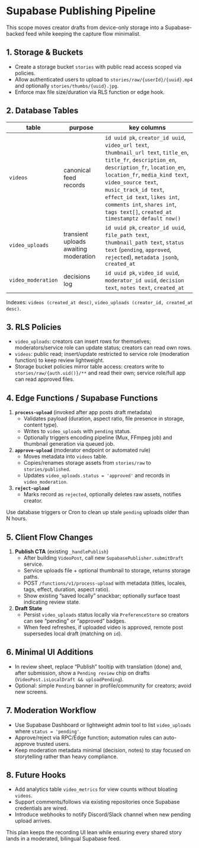 # Supabase Publishing Pipeline

This scope moves creator drafts from device-only storage into a Supabase-backed feed while keeping the capture flow minimalist.

## 1. Storage & Buckets
- Create a storage bucket `stories` with public read access scoped via policies.
- Allow authenticated users to upload to `stories/raw/{userId}/{uuid}.mp4` and optionally `stories/thumbs/{uuid}.jpg`.
- Enforce max file size/duration via RLS function or edge hook.

## 2. Database Tables
| table | purpose | key columns |
| --- | --- | --- |
| `videos` | canonical feed records | `id uuid pk`, `creator_id uuid`, `video_url text`, `thumbnail_url text`, `title_en`, `title_fr`, `description_en`, `description_fr`, `location_en`, `location_fr`, `media_kind text`, `video_source text`, `music_track_id text`, `effect_id text`, `likes int`, `comments int`, `shares int`, `tags text[]`, `created_at timestamptz default now()` |
| `video_uploads` | transient uploads awaiting moderation | `id uuid pk`, `creator_id uuid`, `file_path text`, `thumbnail_path text`, `status text` (`pending`, `approved`, `rejected`), `metadata jsonb`, `created_at` |
| `video_moderation` | decisions log | `id uuid pk`, `video_id uuid`, `moderator_id uuid`, `decision text`, `notes text`, `created_at` |

Indexes: `videos (created_at desc)`, `video_uploads (creator_id, created_at desc)`.

## 3. RLS Policies
- `video_uploads`: creators can insert rows for themselves; moderators/service role can update status; creators can read own rows.
- `videos`: public read; insert/update restricted to service role (moderation function) to keep review lightweight.
- Storage bucket policies mirror table access: creators write to `stories/raw/{auth.uid()}/**` and read their own; service role/full app can read approved files.

## 4. Edge Functions / Supabase Functions
1. **`process-upload`** (invoked after app posts draft metadata)
   - Validates payload (duration, aspect ratio, file presence in storage, content type).
   - Writes to `video_uploads` with `pending` status.
   - Optionally triggers encoding pipeline (Mux, FFmpeg job) and thumbnail generation via queued job.
2. **`approve-upload`** (moderator endpoint or automated rule)
   - Moves metadata into `videos` table.
   - Copies/renames storage assets from `stories/raw` to `stories/published`.
   - Updates `video_uploads.status = 'approved'` and records in `video_moderation`.
3. **`reject-upload`**
   - Marks record as `rejected`, optionally deletes raw assets, notifies creator.

Use database triggers or Cron to clean up stale `pending` uploads older than N hours.

## 5. Client Flow Changes
1. **Publish CTA** (existing `_handlePublish`)
   - After building `VideoPost`, call new `SupabasePublisher.submitDraft` service.
   - Service uploads file + optional thumbnail to storage, returns storage paths.
   - POST `/functions/v1/process-upload` with metadata (titles, locales, tags, effect, duration, aspect ratio).
   - Show existing “saved locally” snackbar; optionally surface toast indicating review state.
2. **Draft State**
   - Persist `video_uploads` status locally via `PreferenceStore` so creators can see “pending” or “approved” badges.
   - When feed refreshes, if uploaded video is approved, remote post supersedes local draft (matching on `id`).

## 6. Minimal UI Additions
- In review sheet, replace “Publish” tooltip with translation (done) and, after submission, show a `Pending review` chip on drafts (`VideoPost.isLocalDraft && uploadPending`).
- Optional: simple `Pending` banner in profile/community for creators; avoid new screens.

## 7. Moderation Workflow
- Use Supabase Dashboard or lightweight admin tool to list `video_uploads` where `status = 'pending'`.
- Approve/reject via RPC/Edge function; automation rules can auto-approve trusted users.
- Keep moderation metadata minimal (decision, notes) to stay focused on storytelling rather than heavy compliance.

## 8. Future Hooks
- Add analytics table `video_metrics` for view counts without bloating `videos`.
- Support comments/follows via existing repositories once Supabase credentials are wired.
- Introduce webhooks to notify Discord/Slack channel when new pending upload arrives.

This plan keeps the recording UI lean while ensuring every shared story lands in a moderated, bilingual Supabase feed.

